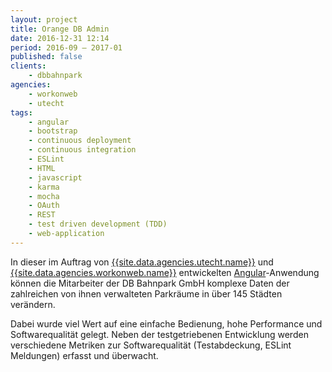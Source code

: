 ```yaml
---
layout: project
title: Orange DB Admin
date: 2016-12-31 12:14
period: 2016-09 – 2017-01
published: false
clients:
    - dbbahnpark
agencies:
    - workonweb
    - utecht
tags:
    - angular
    - bootstrap
    - continuous deployment
    - continuous integration
    - ESLint
    - HTML
    - javascript
    - karma
    - mocha
    - OAuth
    - REST
    - test driven development (TDD)
    - web-application
---
```

In dieser im Auftrag von  [{{site.data.agencies.utecht.name}}]({{site.data.agencies.utecht.url}}) und [{{site.data.agencies.workonweb.name}}]({{site.data.agencies.workonweb.url}}) entwickelten [Angular](https://angularjs.org/)-Anwendung können die Mitarbeiter der DB Bahnpark GmbH komplexe Daten der zahlreichen von ihnen verwalteten Parkräume in über 145 Städten verändern.

Dabei wurde viel Wert auf eine einfache Bedienung, hohe Performance und Softwarequalität gelegt. Neben der testgetriebenen Entwicklung werden verschiedene Metriken zur Softwarequalität (Testabdeckung, ESLint Meldungen) erfasst und überwacht.

<!-- add more text which describes features like:
    - tables
    - hidable columns
    - complex forms
    - responsiveness
    -->

